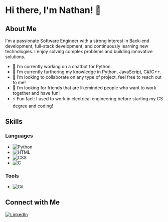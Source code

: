 # Hi there, I'm Nathan! 👋

## About Me

I'm a passionate Software Engineer with a strong interest in Back-end development, full-stack development, and continuously learning new technologies. I enjoy solving complex problems and building innovative solutions.

- 🔭 I’m currently working on a chatbot for Python.
- 🌱 I’m currently furthering my knowledge in Python, JavaScript, C#/C++.
- 👯 I’m looking to collaborate on any type of project, feel free to reach out to me!
- 🤔 I’m looking for friends that are likeminded people who want to work together and have fun!
- ⚡ Fun fact: I used to work in electrical engineering before starting my CS degree and coding!

## Skills

### Languages
- ![Python](https://img.shields.io/badge/-Python-000?&logo=Python)
- ![HTML](https://img.shields.io/badge/-Html-000?&logo=html5)
- ![CSS](https://img.shields.io/badge/-CSS-000?&logo=css)
- ![C](https://img.shields.io/badge/-C-000?&logo=C)

### Tools
- ![Git](https://img.shields.io/badge/-Git-000?&logo=Git)
  
## Connect with Me

[![LinkedIn](https://img.shields.io/badge/-LinkedIn-000?&logo=LinkedIn)](https://www.linkedin.com/in/nath8558)

